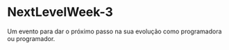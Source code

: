 # NextLevelWeek-3
 Um evento para dar o próximo passo na sua evolução como programadora ou programador.
